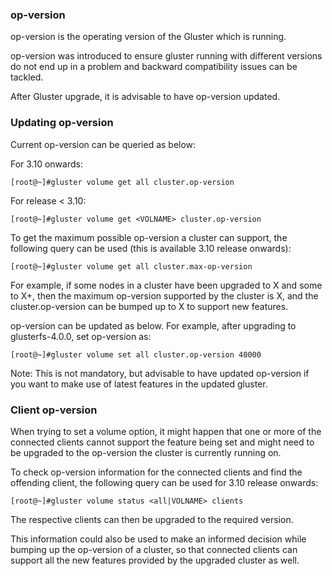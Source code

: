 
### op-version
op-version is the operating version of the Gluster which is running.

op-version was introduced to ensure gluster running with different versions do not end up in a problem and backward compatibility issues can be tackled.

After Gluster upgrade, it is advisable to have op-version updated.

### Updating op-version

Current op-version can be queried as below:

For 3.10 onwards:

    [root@~]#gluster volume get all cluster.op-version

For release < 3.10:

    [root@~]#gluster volume get <VOLNAME> cluster.op-version

To get the maximum possible op-version a cluster can support, the following query can be used (this is available 3.10 release onwards):

    [root@~]#gluster volume get all cluster.max-op-version

For example, if some nodes in a cluster have been upgraded to X and some to X+, then the maximum op-version supported by the cluster is X, and the cluster.op-version can be bumped up to X to support new features.

op-version can be updated as below.
For example, after upgrading to glusterfs-4.0.0, set op-version as:

    [root@~]#gluster volume set all cluster.op-version 40000

Note:
This is not mandatory, but advisable to have updated op-version if you want to make use of latest features in the updated gluster.

### Client op-version

When trying to set a volume option, it might happen that one or more of the connected clients cannot support the feature being set and might need to be upgraded to the op-version the cluster is currently running on.

To check op-version information for the connected clients and find the offending client, the following query can be used for 3.10 release onwards:

    [root@~]#gluster volume status <all|VOLNAME> clients

The respective clients can then be upgraded to the required version.

This information could also be used to make an informed decision while bumping up the op-version of a cluster, so that connected clients can support all the new features provided by the upgraded cluster as well.

